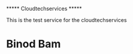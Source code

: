 ***** Cloudtechservices *****

This is the test service for the cloudtechservices
<!DOCTYPE html>
<html>
<head>
    <title>Cloudtechservices</title>
</head>
<body>
    <h1>Binod Bam</h1>
</body>
</html>

